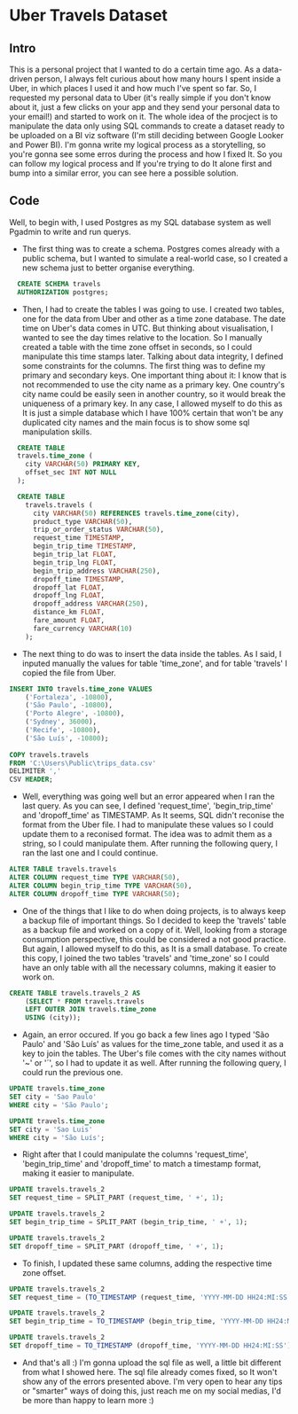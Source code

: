 # Uber Travels Dataset

## Intro

This is a personal project that I wanted to do a certain time ago. As a data-driven person, I always felt curious about how many hours I spent inside a Uber, in which places I used it and how much I've spent so far.
So, I requested my personal data to Uber (it's really simple if you don't know about it, just a few clicks on your app and they send your personal data to your email!) and started to work on it.
The whole idea of the procject is to manipulate the data only using SQL commands to create a dataset ready to be uploaded on a BI viz software (I'm still deciding between Google Looker and Power BI).
I'm gonna write my logical process as a storytelling, so you're gonna see some erros during the process and how I fixed It. 
So you can follow my logical process and If you're trying to do It alone first and bump into a similar error, you can see here a possible solution. 

## Code

Well, to begin with, I used Postgres as my SQL database system as well Pgadmin to write and run querys.  
  
* The first thing was to create a schema. 
Postgres comes already with a public schema, but I wanted to simulate a real-world case, so I created a new schema just to better organise everything.
```sql
  CREATE SCHEMA travels
  AUTHORIZATION postgres;
```

* Then, I had to create the tables I was going to use. I created two tables, one for the data from Uber and other as a time zone database. 
The date time on Uber's data comes in UTC. But thinking about visualisation, I wanted to see the day times relative to the location. 
So I manually created a table with the time zone offset in seconds, so I could manipulate this time stamps later.
Talking about data integrity, I defined some constraints for the columns. The first thing was to define my primary and secondary keys.
One important thing about it: I know that is not recommended to use the city name as a primary key. One country's city name could be easily seen in another country, so it would break the uniqueness of a primary key.
In any case, I allowed myself to do this as It is just a simple database which I have 100% certain that won't be any duplicated city names and the main focus is to show some sql manipulation skills.
```sql
  CREATE TABLE
  travels.time_zone (
    city VARCHAR(50) PRIMARY KEY,
    offset_sec INT NOT NULL
  );

  CREATE TABLE
    travels.travels (
      city VARCHAR(50) REFERENCES travels.time_zone(city),
      product_type VARCHAR(50),
      trip_or_order_status VARCHAR(50),
      request_time TIMESTAMP,
      begin_trip_time TIMESTAMP,
      begin_trip_lat FLOAT,
      begin_trip_lng FLOAT,
      begin_trip_address VARCHAR(250),
      dropoff_time TIMESTAMP,
      dropoff_lat FLOAT,
      dropoff_lng FLOAT,
      dropoff_address VARCHAR(250),
      distance_km FLOAT,
      fare_amount FLOAT,
      fare_currency VARCHAR(10)
	);
```

* The next thing to do was to insert the data inside the tables. 
As I said, I inputed manually the values for table 'time_zone', and for table 'travels' I copied the file from Uber.
```sql
INSERT INTO travels.time_zone VALUES 
	('Fortaleza', -10800),
	('São Paulo', -10800),
	('Porto Alegre', -10800),
	('Sydney', 36000),
	('Recife', -10800),
	('São Luís', -10800);
  
COPY travels.travels
FROM 'C:\Users\Public\trips_data.csv'
DELIMITER ','
CSV HEADER;
```

* Well, everything was going well but an error appeared when I ran the last query. 
As you can see, I defined 'request_time', 'begin_trip_time' and 'dropoff_time' as TIMESTAMP.
As It seems, SQL didn't reconise the format from the Uber file. I had to manipulate these values so I could update them to a reconised format.
The idea was to admit them as a string, so I could manipulate them.
After running the following query, I ran the last one and I could continue.
```sql
ALTER TABLE travels.travels
ALTER COLUMN request_time TYPE VARCHAR(50),
ALTER COLUMN begin_trip_time TYPE VARCHAR(50),
ALTER COLUMN dropoff_time TYPE VARCHAR(50);
```

* One of the things that I like to do when doing projects, is to always keep a backup file of important things. So I decided to keep the 'travels' table as a backup file and worked on a copy of it. Well, looking from a storage consumption perspective, this could be considered a not good practice. But again, I allowed myself to do this, as It is a small database.
To create this copy, I joined the two tables 'travels' and 'time_zone' so I could have an only table with all the necessary columns, making it easier to work on.
```sql
CREATE TABLE travels.travels_2 AS
	(SELECT * FROM travels.travels
	LEFT OUTER JOIN travels.time_zone
	USING (city));
```

* Again, an error occured. If you go back a few lines ago I typed 'São Paulo' and 'São Luís' as values for the time_zone table, and used it as a key to join the tables. The Uber's file comes with the city names without '~' or '´', so I had to update it as well. After running the following query, I could run the previous one.
```sql
UPDATE travels.time_zone
SET city = 'Sao Paulo'
WHERE city = 'São Paulo';

UPDATE travels.time_zone
SET city = 'Sao Luis'
WHERE city = 'São Luís';
```

* Right after that I could manipulate the columns 'request_time', 'begin_trip_time' and 'dropoff_time' to match a timestamp format, making it easier to manipulate.
```sql
UPDATE travels.travels_2
SET request_time = SPLIT_PART (request_time, ' +', 1);

UPDATE travels.travels_2
SET begin_trip_time = SPLIT_PART (begin_trip_time, ' +', 1);

UPDATE travels.travels_2
SET dropoff_time = SPLIT_PART (dropoff_time, ' +', 1);
```

* To finish, I updated these same columns, adding the respective time zone offset.
```sql
UPDATE travels.travels_2
SET request_time = (TO_TIMESTAMP (request_time, 'YYYY-MM-DD HH24:MI:SS')::TIMESTAMP WITHOUT TIME ZONE) + offset_sec * INTERVAL '1 second';

UPDATE travels.travels_2
SET begin_trip_time = TO_TIMESTAMP (begin_trip_time, 'YYYY-MM-DD HH24:MI:SS')::TIMESTAMP WITHOUT TIME ZONE + offset_sec * INTERVAL '1 second';

UPDATE travels.travels_2
SET dropoff_time = TO_TIMESTAMP (dropoff_time, 'YYYY-MM-DD HH24:MI:SS')::TIMESTAMP WITHOUT TIME ZONE + offset_sec * INTERVAL '1 second';
```

* And that's all :) I'm gonna upload the sql file as well, a little bit different from what I showed here. The sql file already comes fixed, so It won't show any of the errors presented above. I'm very open to hear any tips or "smarter" ways of doing this, just reach me on my social medias, I'd be more than happy to learn more :)
